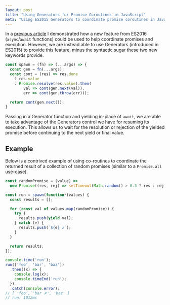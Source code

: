 ```yaml
---
layout: post
title: "Using Generators for Promise Coroutines in JavaScript"
meta: "Using ES2015 Generators to coordinate promise coroutines in JavaScript"
---
```


In a [previous article](/posts/fetching-link-titles-using-promises-and-async-await-in-javascript/) I demonstrated how a new feature from ES2016 (`async`/`await` functions) could be used to help coordinate promises and execution.
However, we are instead able to use Generators (introduced in ES2015) to provide this feature, minus the syntactic sugar these two new keywords provide.
<!--more-->

```js
const spawn = (fn) => (...args) => {
  const gen = fn(...args);
  const cont = (res) => res.done
    ? res.value
    : Promise.resolve(res.value).then(
        val => cont(gen.next(val)),
        err => cont(gen.throw(err)));

  return cont(gen.next());
}
```

Passing in a Generator function and yielding in-place of `await`, we are able to take advantage of the Generators control we have for resuming its execution.
This allows us to wait for the resolution or rejection of the yielded promise before continuing to the next yield or final value.

## Example

Below is a contrived example of using co-routines to coordinate the returned result of a collection of random promises (similar to a `Promise.all` use-case).

```js
const randomPromise = (value) =>
  new Promise((res, rej) => setTimeout(Math.random() > 0.3 ? res : rej, 1000, value));

const run = spawn(function*(values) {
  const results = [];

  for (const val of values.map(randomPromise)) {
    try {
      results.push(yield val);
    } catch (e) {
      results.push(`${e} ✗`);
    }
  }

  return results;
});

console.time('run');
run(['foo', 'bar', 'baz'])
  .then((x) => {
    console.log(x);
    console.timeEnd('run');
  })
  .catch(console.error);
// [ 'foo', 'bar ✗', 'baz' ]
// run: 1012ms
```
